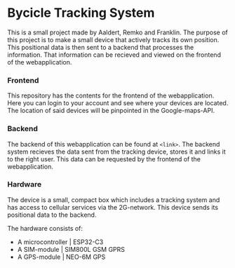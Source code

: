 # Bycicle Tracking System
This is a small project made by Aaldert, Remko and Franklin. The purpose of this project is to make a small device that actively tracks its own position. This positional data is then sent to a backend that processes the information. That information can be recieved and viewed on the frontend of the webapplication.

### Frontend
This repository has the contents for the frontend of the webapplication. Here you can login to your account and see where your devices are located. The location of said devices will be pinpointed in the Google-maps-API.

### Backend
The backend of this webapplication can be found at `<link>`. The backend system recieves the data sent from the tracking device, stores it and links it to the right user. This data can be requested by the frontend of the webapplication.

### Hardware
The device is a small, compact box which includes a tracking system and has access to cellular services via the 2G-network. This device sends its positional data to the backend.

The hardware consists of:
- A microcontroller | ESP32-C3
- A SIM-module | SIM800L GSM GPRS
- A GPS-module | NEO-6M GPS